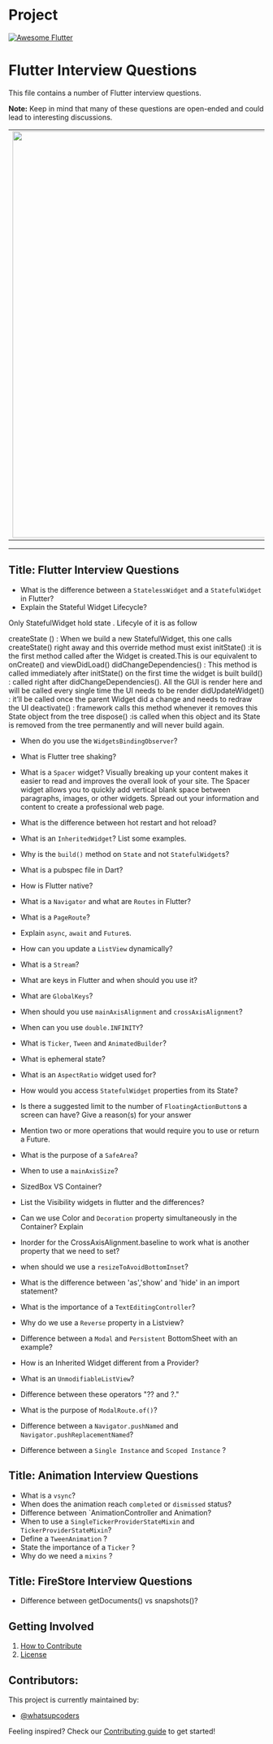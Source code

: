 # Project

<a href="https://github.com/Solido/awesome-flutter">
   <img alt="Awesome Flutter" src="https://img.shields.io/badge/Awesome-Flutter-blue.svg?longCache=true&style=flat-square" />
</a>

# Flutter Interview Questions

This file contains a number of Flutter interview questions. 

**Note:** Keep in mind that many of these questions are open-ended and could lead to interesting discussions.


<a href="https://github.com/whatsupcoders/Flutter-Interview-Questions/blob/master/Source.md">
<div style="text-align: center">
    <table>
        <tr>
            <td style="text-align: center">
                    <img src="https://github.com/whatsupcoders/Flutter-Interview-Questions/blob/master/assets/Flutter%20Thumbnail.png" width="800"/>
            </td>            
      </tr>
  </table>
  </div>
</a>


---
Title: Flutter Interview Questions
---

* What is the difference between a `StatelessWidget` and a `StatefulWidget` in Flutter?
* Explain the  Stateful Widget Lifecycle?

Only StatefulWidget hold state . Lifecyle of it is as follow

createState () : When we build a new StatefulWidget, this one calls createState() right away and this override method must exist
initState() :it is the first method called after the Widget is created.This is our equivalent to onCreate() and viewDidLoad()
didChangeDependencies() : This method is called immediately after initState() on the first time the widget is built
build() : called right after didChangeDependencies(). All the GUI is render here and will be called every single time the UI needs to be render
didUpdateWidget() : it’ll be called once the parent Widget did a change and needs to redraw the UI
deactivate() : framework calls this method whenever it removes this State object from the tree
dispose() :is called when this object and its State is removed from the tree permanently and will never build again.

* When do you use the `WidgetsBindingObserver`?


* What is Flutter tree shaking?
* What is a `Spacer` widget?
Visually breaking up your content makes it easier to read and improves the overall look of your site. The Spacer widget allows you to quickly add vertical blank space between paragraphs, images, or other widgets. Spread out your information and content to create a professional web page.
* What is the difference between hot restart and hot reload?
* What is an `InheritedWidget`? List some examples.
* Why is the `build()` method on `State` and not `StatefulWidget`s?
* What is a pubspec file in Dart?
* How is Flutter native?
* What is a `Navigator` and what are `Routes` in Flutter?
* What is a `PageRoute`?
* Explain `async`, `await` and `Future`s.
* How can you update a `ListView` dynamically?
* What is a `Stream`?
* What are keys in Flutter and when should you use it?
* What are `GlobalKeys`?
* When should you use `mainAxisAlignment` and `crossAxisAlignment`?
* When can you use `double.INFINITY`?
* What is `Ticker`, `Tween` and `AnimatedBuilder`?
* What is ephemeral state?
* What is an `AspectRatio` widget used for?
* How would you access `StatefulWidget` properties from its State?
* Is there a suggested limit to the number of `FloatingActionButton`s a screen can have? Give a reason(s) for your answer
* Mention two or more operations that would require you to use or return a Future.
* What is the purpose of a `SafeArea`?
* When to use a `mainAxisSize`?
* SizedBox VS Container?
* List the Visibility widgets in flutter and the differences? 
* Can we use Color and `Decoration` property simultaneously in the Container? Explain
* Inorder for the CrossAxisAlignment.baseline to work what is another property that we need to set?
* when should we use a `resizeToAvoidBottomInset`? 
* What is the difference between 'as','show' and 'hide' in an import statement?
* What is the importance of a `TextEditingController`?
* Why do we use a `Reverse` property in a Listview?
* Difference between a `Modal` and `Persistent` BottomSheet with an example?
* How is an Inherited Widget different from a Provider?
* What is an `UnmodifiableListView`?
* Difference between these operators "?? and ?."
* What is the purpose of `ModalRoute.of()`?
* Difference between a `Navigator.pushNamed` and `Navigator.pushReplacementNamed`?
* Difference between a `Single Instance` and `Scoped Instance` ?


Title: Animation Interview Questions
---

* What is a `vsync`?
* When does the animation reach `completed` or `dismissed` status?
* Difference between `AnimationController and Animation?
* When to use a `SingleTickerProviderStateMixin` and `TickerProviderStateMixin`?
* Define a `TweenAnimation` ? 
* State the importance of a `Ticker` ?
* Why do we need a `mixins` ?

Title: FireStore Interview Questions
---

* Difference between getDocuments() vs snapshots()?

## Getting Involved

  1. [How to Contribute](https://github.com/whatsupcoders/Flutter-Interview-Questions/blob/master/CONTRIBUTING.md)
  1. [License](https://github.com/whatsupcoders/Flutter-Interview-Questions/blob/master/LICENSE.md)

## Contributors:

This project is currently maintained by:

- [@whatsupcoders](https://github.com/whatsupcoders)


Feeling inspired? Check our [Contributing guide](https://github.com/whatsupcoders/Flutter-Interview-Questions/blob/master/CONTRIBUTING.md) to get started!

